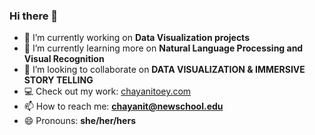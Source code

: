 ### Hi there 👋
- 🔭 I’m currently working on **Data Visualization projects**
- 🌱 I’m currently learning more on **Natural Language Processing and Visual Recognition**
- 👯 I’m looking to collaborate on **DATA VISUALIZATION & IMMERSIVE STORY TELLING**
- 💻 Check out my work: [chayanitoey.com](https://chayanitoey.com/)
- 📫 How to reach me: **chayanit@newschool.edu**
- 😄 Pronouns: **she/her/hers**

<!--
**Chayanitoey/chayanitoey** is a ✨ _special_ ✨ repository because its `README.md` (this file) appears on your GitHub profile.

Here are some ideas to get you started:
<!-- 
- 🔭 I’m currently working on ...
- 🌱 I’m currently learning ...
- 👯 I’m looking to collaborate on ...
- 🤔 I’m looking for help with ...
- 💬 Ask me about ...
- 📫 How to reach me: ...
- 😄 Pronouns: ...
- ⚡ Fun fact: ...
--> 
<!--  ![Profile View Counter](https://komarev.com/ghpvc/?username=chayanitoey) --> 




